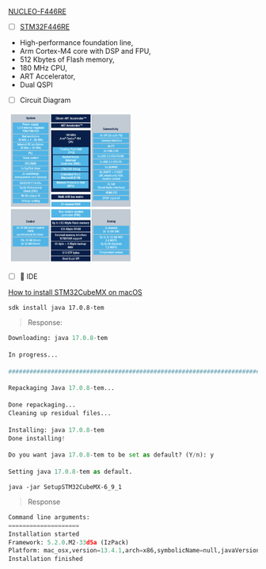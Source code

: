 [NUCLEO-F446RE](https://os.mbed.com/platforms/ST-Nucleo-F446RE)


- [ ] [STM32F446RE](https://www.st.com/en/microcontrollers-microprocessors/stm32f446re.html)

- High-performance foundation line,
- Arm Cortex-M4 core with DSP and FPU,
- 512 Kbytes of Flash memory,
- 180 MHz CPU,
- ART Accelerator,
- Dual QSPI

- [ ] Circuit Diagram 

<img src=images/stm32f446re-circuit-diagram.png width=50% height=50% > </img>


- [ ] :round_pushpin: IDE

[How to install STM32CubeMX on macOS](https://www.youtube.com/watch?v=NuYNmxmJKjU)

```
sdk install java 17.0.8-tem
```
> Response:
```python
Downloading: java 17.0.8-tem

In progress...

########################################################################################################################################################################################################################### 100.0%

Repackaging Java 17.0.8-tem...

Done repackaging...
Cleaning up residual files...

Installing: java 17.0.8-tem
Done installing!

Do you want java 17.0.8-tem to be set as default? (Y/n): y

Setting java 17.0.8-tem as default.

```

```
java -jar SetupSTM32CubeMX-6_9_1
```
> Response
```python
Command line arguments: 
====================
Installation started
Framework: 5.2.0.M2-33d5a (IzPack)
Platform: mac_osx,version=13.4.1,arch=x86,symbolicName=null,javaVersion=17.0.8
Installation finished
```
